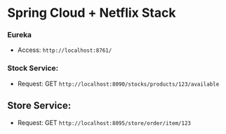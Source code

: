 # Spring Cloud + Netflix Stack


### Eureka
* Access: `http://localhost:8761/`


### Stock Service:
* Request: GET `http://localhost:8090/stocks/products/123/available`


## Store Service:
* Request: GET `http://localhost:8095/store/order/item/123`
